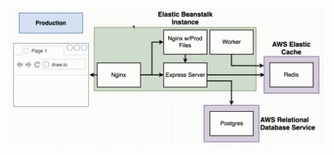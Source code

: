 ![Application Architecture](https://github.com/PavanKumarMadduri/Multi-Container/blob/master/Elastic%20Bean%20Deployment.png?raw=true)
